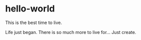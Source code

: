 # hello-world

This is the best time to live.

Life just began.
There is so much more to live for... Just create.
